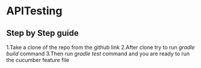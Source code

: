 # APITesting

## Step by Step guide

1.Take a clone of the repo from the github link
2.After clone try to run *gradle build* command
3.Then run *gradle test* command and you are ready to run the cucumber feature file
